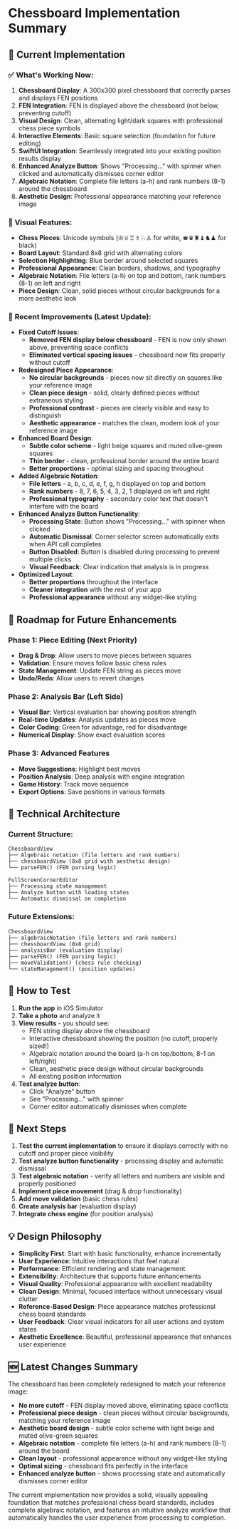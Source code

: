 # Chessboard Implementation Summary

## 🎯 **Current Implementation**

### ✅ **What's Working Now:**
1. **Chessboard Display**: A 300x300 pixel chessboard that correctly parses and displays FEN positions
2. **FEN Integration**: FEN is displayed above the chessboard (not below, preventing cutoff)
3. **Visual Design**: Clean, alternating light/dark squares with professional chess piece symbols
4. **Interactive Elements**: Basic square selection (foundation for future editing)
5. **SwiftUI Integration**: Seamlessly integrated into your existing position results display
6. **Enhanced Analyze Button**: Shows "Processing..." with spinner when clicked and automatically dismisses corner editor
7. **Algebraic Notation**: Complete file letters (a-h) and rank numbers (8-1) around the chessboard
8. **Aesthetic Design**: Professional appearance matching your reference image

### 🎨 **Visual Features:**
- **Chess Pieces**: Unicode symbols (♔♕♖♗♘♙ for white, ♚♛♜♝♞♟ for black)
- **Board Layout**: Standard 8x8 grid with alternating colors
- **Selection Highlighting**: Blue border around selected squares
- **Professional Appearance**: Clean borders, shadows, and typography
- **Algebraic Notation**: File letters (a-h) on top and bottom, rank numbers (8-1) on left and right
- **Piece Design**: Clean, solid pieces without circular backgrounds for a more aesthetic look

### 🔧 **Recent Improvements (Latest Update):**
- **Fixed Cutoff Issues**: 
  - **Removed FEN display below chessboard** - FEN is now only shown above, preventing space conflicts
  - **Eliminated vertical spacing issues** - chessboard now fits properly without cutoff
- **Redesigned Piece Appearance**:
  - **No circular backgrounds** - pieces now sit directly on squares like your reference image
  - **Clean piece design** - solid, clearly defined pieces without extraneous styling
  - **Professional contrast** - pieces are clearly visible and easy to distinguish
  - **Aesthetic appearance** - matches the clean, modern look of your reference image
- **Enhanced Board Design**:
  - **Subtle color scheme** - light beige squares and muted olive-green squares
  - **Thin border** - clean, professional border around the entire board
  - **Better proportions** - optimal sizing and spacing throughout
- **Added Algebraic Notation**:
  - **File letters** - a, b, c, d, e, f, g, h displayed on top and bottom
  - **Rank numbers** - 8, 7, 6, 5, 4, 3, 2, 1 displayed on left and right
  - **Professional typography** - secondary color text that doesn't interfere with the board
- **Enhanced Analyze Button Functionality**:
  - **Processing State**: Button shows "Processing..." with spinner when clicked
  - **Automatic Dismissal**: Corner selector screen automatically exits when API call completes
  - **Button Disabled**: Button is disabled during processing to prevent multiple clicks
  - **Visual Feedback**: Clear indication that analysis is in progress
- **Optimized Layout**:
  - **Better proportions** throughout the interface
  - **Cleaner integration** with the rest of your app
  - **Professional appearance** without any widget-like styling

## 🚀 **Roadmap for Future Enhancements**

### **Phase 1: Piece Editing (Next Priority)**
- **Drag & Drop**: Allow users to move pieces between squares
- **Validation**: Ensure moves follow basic chess rules
- **State Management**: Update FEN string as pieces move
- **Undo/Redo**: Allow users to revert changes

### **Phase 2: Analysis Bar (Left Side)**
- **Visual Bar**: Vertical evaluation bar showing position strength
- **Real-time Updates**: Analysis updates as pieces move
- **Color Coding**: Green for advantage, red for disadvantage
- **Numerical Display**: Show exact evaluation scores

### **Phase 3: Advanced Features**
- **Move Suggestions**: Highlight best moves
- **Position Analysis**: Deep analysis with engine integration
- **Game History**: Track move sequence
- **Export Options**: Save positions in various formats

## 🔧 **Technical Architecture**

### **Current Structure:**
```
ChessboardView
├── Algebraic notation (file letters and rank numbers)
├── chessboardView (8x8 grid with aesthetic design)
└── parseFEN() (FEN parsing logic)

FullScreenCornerEditor
├── Processing state management
├── Analyze button with loading states
└── Automatic dismissal on completion
```

### **Future Extensions:**
```
ChessboardView
├── algebraicNotation (file letters and rank numbers)
├── chessboardView (8x8 grid)
├── analysisBar (evaluation display)
├── parseFEN() (FEN parsing logic)
├── moveValidation() (chess rule checking)
└── stateManagement() (position updates)
```

## 📱 **How to Test**

1. **Run the app** in iOS Simulator
2. **Take a photo** and analyze it
3. **View results** - you should see:
   - FEN string display above the chessboard
   - Interactive chessboard showing the position (no cutoff, properly sized!)
   - Algebraic notation around the board (a-h on top/bottom, 8-1 on left/right)
   - Clean, aesthetic piece design without circular backgrounds
   - All existing position information
4. **Test analyze button**:
   - Click "Analyze" button
   - See "Processing..." with spinner
   - Corner editor automatically dismisses when complete

## 🎯 **Next Steps**

1. **Test the current implementation** to ensure it displays correctly with no cutoff and proper piece visibility
2. **Test analyze button functionality** - processing display and automatic dismissal
3. **Test algebraic notation** - verify all letters and numbers are visible and properly positioned
4. **Implement piece movement** (drag & drop functionality)
5. **Add move validation** (basic chess rules)
6. **Create analysis bar** (evaluation display)
7. **Integrate chess engine** (for position analysis)

## 💡 **Design Philosophy**

- **Simplicity First**: Start with basic functionality, enhance incrementally
- **User Experience**: Intuitive interactions that feel natural
- **Performance**: Efficient rendering and state management
- **Extensibility**: Architecture that supports future enhancements
- **Visual Quality**: Professional appearance with excellent readability
- **Clean Design**: Minimal, focused interface without unnecessary visual clutter
- **Reference-Based Design**: Piece appearance matches professional chess board standards
- **User Feedback**: Clear visual indicators for all user actions and system states
- **Aesthetic Excellence**: Beautiful, professional appearance that enhances user experience

## 🆕 **Latest Changes Summary**

The chessboard has been completely redesigned to match your reference image:
- **No more cutoff** - FEN display moved above, eliminating space conflicts
- **Professional piece design** - clean pieces without circular backgrounds, matching your reference image
- **Aesthetic board design** - subtle color scheme with light beige and muted olive-green squares
- **Algebraic notation** - complete file letters (a-h) and rank numbers (8-1) around the board
- **Clean layout** - professional appearance without any widget-like styling
- **Optimal sizing** - chessboard fits perfectly in the interface
- **Enhanced analyze button** - shows processing state and automatically dismisses corner editor

The current implementation now provides a solid, visually appealing foundation that matches professional chess board standards, includes complete algebraic notation, and features an intuitive analyze workflow that automatically handles the user experience from processing to completion. 